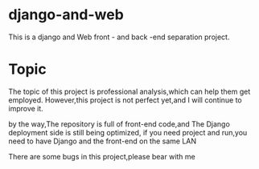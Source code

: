 # django-and-web
This is a django and Web front - and back -end separation project.
# Topic

The topic of this project  is  professional analysis,which  can  help  them get employed.
However,this project is not perfect yet,and I  will continue to  improve  it.

by the way,The repository is full of front-end code,and The Django deployment side is still being optimized,
if you need project and run,you need to have Django and the front-end on the same LAN

There are some bugs in this project,please bear with me
